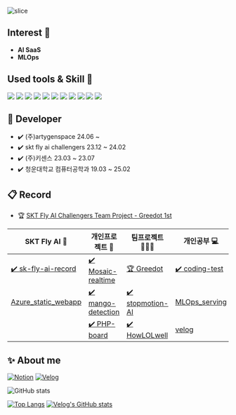 

![slice](https://capsule-render.vercel.app/api?type=waving&color=auto&height=250&text=SeongWon&)
  
## Interest 🙌
- **AI SaaS**
- **MLOps**

## Used tools & Skill 👀

<img src="https://img.shields.io/badge/Python-3776AB?style=flat&logo=Python&logoColor=white"/> <img src="https://img.shields.io/badge/PyTorch-EE4C2C?style=flat&logo=PyTorch&logoColor=white"/> <img src="https://img.shields.io/badge/TensorFlow-FF6F00?style=flat&logo=TensorFlow&logoColor=white"/> <img src="https://img.shields.io/badge/FastAPI-009688?style=flat&logo=FastAPI&logoColor=white"/> <img src="https://img.shields.io/badge/PHP-777BB4?style=flat&logo=PHP&logoColor=white"/> <img src="https://img.shields.io/badge/MySQL-4479A1?style=flat&logo=MySQL&logoColor=white"/> <img src="https://img.shields.io/badge/Git-F05032?style=flat&logo=Git&logoColor=white"/> <img src="https://img.shields.io/badge/Linux-FCC624?style=flat&logo=Linux&logoColor=black"/> <img src="https://img.shields.io/badge/HTML-E34F26?style=flat&logo=HTML5&logoColor=white"/> <img src="https://img.shields.io/badge/CSS-1572B6?style=flat&logo=CSS3&logoColor=white"/> <img src= "https://img.shields.io/badge/Docker-1572BB?style=flat&logo=Docker&logoColor=white">

## 🚀 Developer
- ✔️ (주)artygenspace 24.06 ~
- ✔️ skt fly ai challengers 23.12 ~ 24.02 
- ✔️ (주)키센스 23.03 ~ 23.07
- ✔️ 청운대학교 컴퓨터공학과 19.03 ~ 25.02


## 📋 Record
- 🏆 [SKT Fly AI Challengers Team Project - Greedot 1st](https://www.trendw.kr/news/articleView.html?idxno=10603)

| SKT Fly AI 🦋 | 개인프로젝트 🧑 | 팀프로젝트 👨‍👦‍👦 | 개인공부 💻 |
| ---- | ---- | ---- | ---- |
| [✔️ sk-fly-ai-record](https://github.com/2Swon/Skt-Fly-ai-challenger) | [✔️ Mosaic-realtime](https://github.com/2Swon/mosaic_realtime) | [🏆 Greedot](https://github.com/2Swon/SKT-greedot) | [✔️ coding-test](https://github.com/2Swon/CodingTest_study) |
|[Azure_static_webapp](https://github.com/2Swon/Azure_static_webapp) | [✔️ mango-detection](https://github.com/2Swon/object-detection-customdataset) | [✔️ stopmotion-AI](https://github.com/2Swon/stopmotion_AI) | [MLOps_serving](https://github.com/2Swon/MLOps_serving) |
|  | [✔️ PHP-board](https://github.com/2Swon/php_board) | [✔️ HowLOLwell](https://github.com/2Swon/LOL_info_frontproject) | [velog](https://velog.io/@tjddnjs0307/posts) |



  
## ✨ About me 
[![Notion](https://img.shields.io/badge/Notion-000000?style=flat&logo=Notion&logoColor=white)](https://www.notion.so/SeongWon-Lee-a0d430c50cbb42ac80c28b6a2a68af2f)
[![Velog](https://img.shields.io/badge/Velog-20C997?style=flat&logo=Velog&logoColor=white)](https://velog.io/@tjddnjs0307)

![GitHub stats](https://github-readme-stats.vercel.app/api?username=2Swon&count_private=true&show_icons=true&theme=solarized-light)

[![Top Langs](https://github-readme-stats.vercel.app/api/top-langs/?username=2Swon&layout=compact&hide=jupyter%20notebook,css,scss,less,html)](https://github.com/anuraghazra/github-readme-stats)
[![Velog's GitHub stats](https://velog-readme-stats.vercel.app/api?name=tjddnjs0307)](https://velog.io/@tjddnjs0307)

